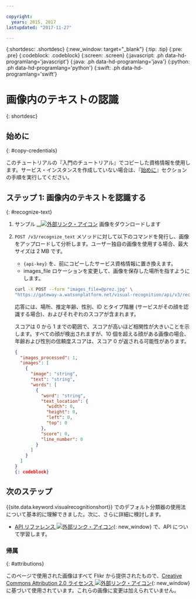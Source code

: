 ```yaml
---

copyright:
  years: 2015, 2017
lastupdated: "2017-11-27"

---
```


{:shortdesc: .shortdesc}
{:new_window: target="_blank"}
{:tip: .tip}
{:pre: .pre}
{:codeblock: .codeblock}
{:screen: .screen}
{:javascript: .ph data-hd-programlang='javascript'}
{:java: .ph data-hd-programlang='java'}
{:python: .ph data-hd-programlang='python'}
{:swift: .ph data-hd-programlang='swift'}

# 画像内のテキストの認識

{: shortdesc}

## 始めに
{: #copy-credentials}

このチュートリアルの『入門のチュートリアル』でコピーした資格情報を使用します。サービス・インスタンスを作成していない場合は、『[始めに](/docs/services/visual-recognition/getting-started.html#prerequisites)』セクションの手順を実行してください。

## ステップ 1: 画像内のテキストを認識する
{: #recognize-text}

1.  サンプル <a target="_blank" href="https://watson-developer-cloud.github.io/doc-tutorial-downloads/visual-recognition/" download="">...<img src="../../icons/launch-glyph.svg" alt="外部リンク・アイコン" title="外部リンク・アイコン" class="style-scope doc-content"></a> 画像をダウンロードします
1.  `POST /v3/recognize_text` メソッドに対して以下のコマンドを発行し、画像をアップロードして分析します。ユーザー独自の画像を使用する場合、最大サイズは 2 MB です。
    - `{api-key}` を、前にコピーしたサービス資格情報に置き換えます。
    - images\_file ロケーションを変更して、画像を保存した場所を指すようにします。

    ```bash
    curl -X POST --form "images_file=@prez.jpg" \
    "https://gateway-a.watsonplatform.net/visual-recognition/api/v3/recognize_text?api_key={api-key}&version=2016-05-20"
    ```

    応答には、場所、推定年齢、性別、ID とタイプ階層 (サービスがその顔を認識する場合)、およびそれぞれのスコアが含まれます。

    スコアは 0 から 1 までの範囲で、スコアが高いほど相関性が大きいことを示します。すべての顔が検出されますが、10 個を超える顔がある画像の場合、年齢および性別の信頼度スコアは、スコア 0 が返される可能性があります。


    ```json
    {
      "images_processed": 1,
      "images": [
        {
          "image": "string",
          "text": "string",
          "words": [
            {
              "word": "string",
              "text_location": {
                "width": 0,
                "height": 0,
                "left": 0,
                "top": 0
              },
              "score": 0,
              "line_number": 0
            }
          ]
        }
      ]
    }
    {: codeblock}

## 次のステップ

{{site.data.keyword.visualrecognitionshort}} でのデフォルト分類器の使用法について基本的に理解できました。次に、さらに詳細に検討します。

- [API リファレンス ![外部リンク・アイコン](../../icons/launch-glyph.svg "外部リンク・アイコン ")](https://www.ibm.com/watson/developercloud/visual-recognition/api/v3/){: new_window} で、API について学習します。

### 帰属
{: #attributions}

このページで使用された画像はすべて Flikr から提供されたもので、[Creative Commons Attribution 2.0 ライセンス ![外部リンク・アイコン ](../../icons/launch-glyph.svg "外部リンク・アイコン")](http://creativecommons.org/licenses/by/2.0/deed.en){: new_window} に基づいて使用されています。これらの画像に変更は加えられていません。
